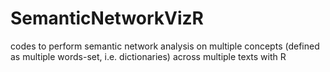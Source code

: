 # SemanticNetworkVizR
codes to perform semantic network analysis on multiple concepts (defined as multiple words-set, i.e. dictionaries) across multiple texts with R
